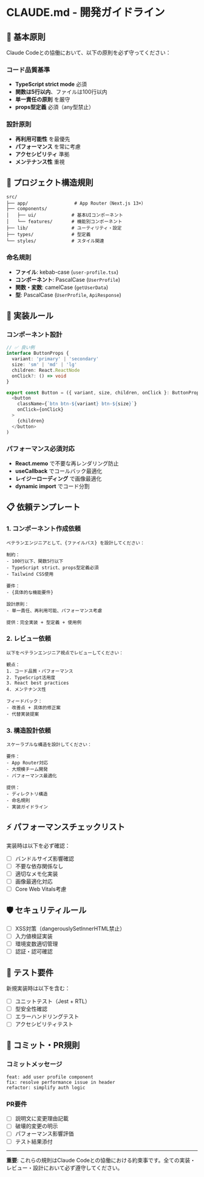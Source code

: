 # CLAUDE.md - 開発ガイドライン

## 🎯 基本原則

Claude Codeとの協働において、以下の原則を必ず守ってください：

### コード品質基準
- **TypeScript strict mode** 必須
- **関数は5行以内**、ファイルは100行以内
- **単一責任の原則** を厳守
- **props型定義** 必須（any型禁止）

### 設計原則
- **再利用可能性** を最優先
- **パフォーマンス** を常に考慮
- **アクセシビリティ** 準拠
- **メンテナンス性** 重視

## 📁 プロジェクト構造規則

```
src/
├── app/                 # App Router（Next.js 13+）
├── components/
│   ├── ui/             # 基本UIコンポーネント
│   └── features/       # 機能別コンポーネント
├── lib/                # ユーティリティ・設定
├── types/              # 型定義
└── styles/             # スタイル関連
```

### 命名規則
- **ファイル**: kebab-case (`user-profile.tsx`)
- **コンポーネント**: PascalCase (`UserProfile`)
- **関数・変数**: camelCase (`getUserData`)
- **型**: PascalCase (`UserProfile`, `ApiResponse`)

## 🔧 実装ルール

### コンポーネント設計
```typescript
// ✅ 良い例
interface ButtonProps {
  variant: 'primary' | 'secondary'
  size: 'sm' | 'md' | 'lg'
  children: React.ReactNode
  onClick?: () => void
}

export const Button = ({ variant, size, children, onClick }: ButtonProps) => (
  <button 
    className={`btn btn-${variant} btn-${size}`}
    onClick={onClick}
  >
    {children}
  </button>
)
```

### パフォーマンス必須対応
- **React.memo** で不要な再レンダリング防止
- **useCallback** でコールバック最適化
- **レイジーローディング** で画像最適化
- **dynamic import** でコード分割

## 📋 依頼テンプレート

### 1. コンポーネント作成依頼
```
ベテランエンジニアとして、{ファイルパス} を設計してください：

制約：
- 100行以下、関数5行以下
- TypeScript strict、props型定義必須
- Tailwind CSS使用

要件：
- {具体的な機能要件}

設計原則：
- 単一責任、再利用可能、パフォーマンス考慮

提供：完全実装 + 型定義 + 使用例
```

### 2. レビュー依頼
```
以下をベテランエンジニア視点でレビューしてください：

観点：
1. コード品質・パフォーマンス
2. TypeScript活用度
3. React best practices
4. メンテナンス性

フィードバック：
- 改善点 + 具体的修正案
- 代替実装提案
```

### 3. 構造設計依頼
```
スケーラブルな構造を設計してください：

要件：
- App Router対応
- 大規模チーム開発
- パフォーマンス最適化

提供：
- ディレクトリ構造
- 命名規則
- 実装ガイドライン
```

## ⚡ パフォーマンスチェックリスト

実装時は以下を必ず確認：

- [ ] バンドルサイズ影響確認
- [ ] 不要な依存関係なし
- [ ] 適切なメモ化実装
- [ ] 画像最適化対応
- [ ] Core Web Vitals考慮

## 🛡️ セキュリティルール

- [ ] XSS対策（dangerouslySetInnerHTML禁止）
- [ ] 入力値検証実装
- [ ] 環境変数適切管理
- [ ] 認証・認可確認

## 🧪 テスト要件

新規実装時は以下を含む：

- [ ] ユニットテスト（Jest + RTL）
- [ ] 型安全性確認
- [ ] エラーハンドリングテスト
- [ ] アクセシビリティテスト

## 📝 コミット・PR規則

### コミットメッセージ
```
feat: add user profile component
fix: resolve performance issue in header
refactor: simplify auth logic
```

### PR要件
- [ ] 説明文に変更理由記載
- [ ] 破壊的変更の明示
- [ ] パフォーマンス影響評価
- [ ] テスト結果添付

---

**重要**: これらの規則はClaude Codeとの協働における約束事です。全ての実装・レビュー・設計において必ず遵守してください。